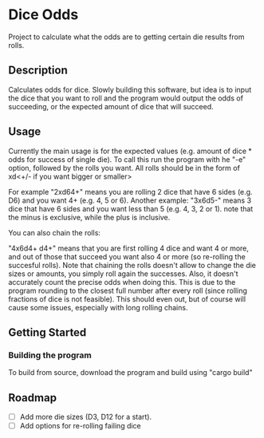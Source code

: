 # Dice Odds

Project to calculate what the odds are to getting certain die results from rolls.

## Description

Calculates odds for dice. Slowly building this software, but idea is to input the dice that you
want to roll and the program would output the odds of succeeding, or the expected amount of dice that
will succeed.

## Usage

Currently the main usage is for the expected values (e.g. amount of dice * odds for success of single die).
To call this run the program with he "-e" option, followed by the rolls you want.
All rolls should be in the form of <amount of dice>x<die faces>d<wanted number><+/- if you want bigger or smaller>

For example "2xd64+" means you are rolling 2 dice that have 6 sides (e.g. D6) and you want 4+ (e.g. 4, 5 or 6).
Another example: "3x6d5-" means 3 dice that have 6 sides and you want less than 5 (e.g. 4, 3, 2 or 1). note that the minus is exclusive,
while the plus is inclusive.

You can also chain the rolls:

"4x6d4+ d4+" means that you are first rolling 4 dice and want 4 or more, and out of those that succeed you want also 4 or more (so re-rolling the succesful rolls).
Note that chaining the rolls doesn't allow to change the die sizes or amounts, you simply roll again the successes. Also, it doesn't
accurately count the precise odds when doing this. This is due to the program rounding to the closest full number after every roll (since rolling
fractions of dice is not feasible). This should even out, but of course will cause some issues, especially with long rolling chains.

## Getting Started

### Building the program

To build from source, download the program and build using "cargo build"

## Roadmap

- [ ] Add more die sizes (D3, D12 for a start).
- [ ] Add options for re-rolling failing dice
